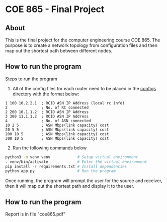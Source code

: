 # COE 865 - Final Project

## About

This is the final project for the computer engineering course COE 865. The purpose is to create a network topology from configuration files and then map out the shortest path between different nodes.

## How to run the program

Steps to run the program

1. All of the config files for each router need to be placed in the [configs](configs) directory with the format below:

```
1 100 10.2.2.1	; RCID ASN IP Address (local rc info)
2	            ; No. of RC connected
2 200 10.1.1.2	; RCID ASN IP Address
3 300 11.1.1.2	; RCID ASN IP Address
4	            ; No. of ASN connected
10 2 5 	        ; ASN Mbps(link capacity) cost
20 5 5	        ; ASN Mbps(link capacity) cost
200 10 5        ; ASN Mbps(link capacity) cost
300 10 5        ; ASN Mbps(link capacity) cost
```

2. Run the following commands below

```sh
python3 -m venv venv            # Setup virtual environment
. venv/bin/activate             # Enter the virtual environment
pip install -r requirements.txt # Install dependencies
python app.py                   # Run the program
```

Once running, the program will prompt the user for the source and receiver, then it will map out the shortest path and display it to the user.


## How to run the program
Report is in file "coe865.pdf"
